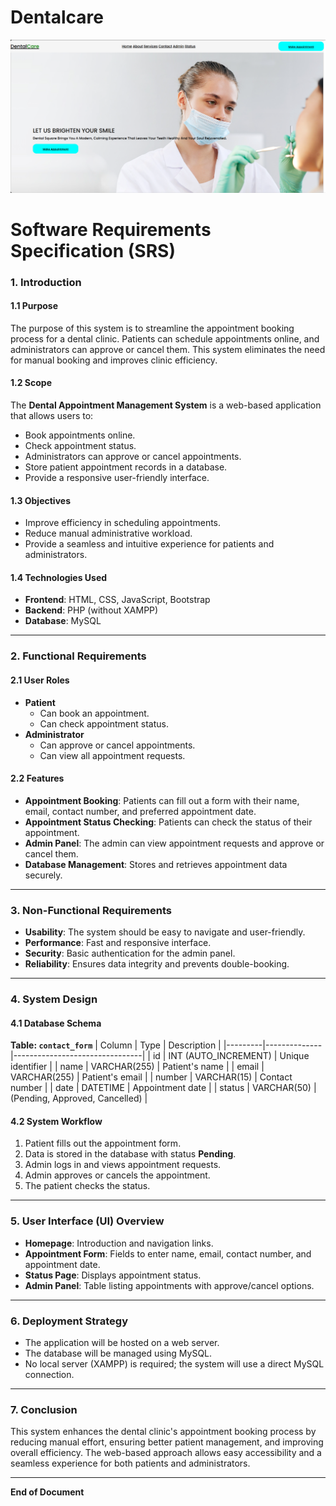 # Dentalcare
![image alt](https://github.com/Sujith-Kulal/Dentalcare/blob/51d35a60a692231f95879f8721a406aac755b4c8/Screenshot%20(52).png)

# Software Requirements Specification (SRS)

### **1. Introduction**
#### **1.1 Purpose**
The purpose of this system is to streamline the appointment booking process for a dental clinic. Patients can schedule appointments online, and administrators can approve or cancel them. This system eliminates the need for manual booking and improves clinic efficiency.

#### **1.2 Scope**
The **Dental Appointment Management System** is a web-based application that allows users to:
- Book appointments online.
- Check appointment status.
- Administrators can approve or cancel appointments.
- Store patient appointment records in a database.
- Provide a responsive user-friendly interface.

#### **1.3 Objectives**
- Improve efficiency in scheduling appointments.
- Reduce manual administrative workload.
- Provide a seamless and intuitive experience for patients and administrators.

#### **1.4 Technologies Used**
- **Frontend**: HTML, CSS, JavaScript, Bootstrap
- **Backend**: PHP (without XAMPP)
- **Database**: MySQL

---

### **2. Functional Requirements**
#### **2.1 User Roles**
- **Patient**
  - Can book an appointment.
  - Can check appointment status.
- **Administrator**
  - Can approve or cancel appointments.
  - Can view all appointment requests.

#### **2.2 Features**
- **Appointment Booking**: Patients can fill out a form with their name, email, contact number, and preferred appointment date.
- **Appointment Status Checking**: Patients can check the status of their appointment.
- **Admin Panel**: The admin can view appointment requests and approve or cancel them.
- **Database Management**: Stores and retrieves appointment data securely.

---

### **3. Non-Functional Requirements**
- **Usability**: The system should be easy to navigate and user-friendly.
- **Performance**: Fast and responsive interface.
- **Security**: Basic authentication for the admin panel.
- **Reliability**: Ensures data integrity and prevents double-booking.

---

### **4. System Design**
#### **4.1 Database Schema**
**Table: `contact_form`**
| Column  | Type           | Description                    |
|---------|--------------|--------------------------------|
| id      | INT (AUTO_INCREMENT) | Unique identifier |
| name    | VARCHAR(255)  | Patient's name               |
| email   | VARCHAR(255)  | Patient's email              |
| number  | VARCHAR(15)   | Contact number               |
| date    | DATETIME      | Appointment date             |
| status  | VARCHAR(50)   | (Pending, Approved, Cancelled) |

#### **4.2 System Workflow**
1. Patient fills out the appointment form.
2. Data is stored in the database with status **Pending**.
3. Admin logs in and views appointment requests.
4. Admin approves or cancels the appointment.
5. The patient checks the status.

---

### **5. User Interface (UI) Overview**
- **Homepage**: Introduction and navigation links.
- **Appointment Form**: Fields to enter name, email, contact number, and appointment date.
- **Status Page**: Displays appointment status.
- **Admin Panel**: Table listing appointments with approve/cancel options.

---

### **6. Deployment Strategy**
- The application will be hosted on a web server.
- The database will be managed using MySQL.
- No local server (XAMPP) is required; the system will use a direct MySQL connection.

---

### **7. Conclusion**
This system enhances the dental clinic's appointment booking process by reducing manual effort, ensuring better patient management, and improving overall efficiency. The web-based approach allows easy accessibility and a seamless experience for both patients and administrators.

---

**End of Document**


